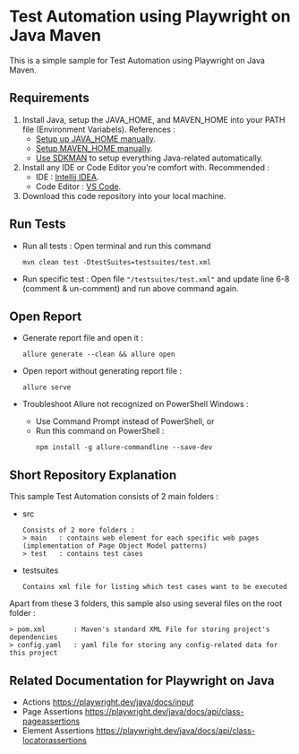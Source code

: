 # Test Automation using Playwright on Java Maven
This is a simple sample for Test Automation using Playwright on Java Maven.

## Requirements 

1. Install Java, setup the JAVA_HOME, and MAVEN_HOME into your PATH file (Environment Variabels).
   References :
   - [Setup up JAVA_HOME manually](https://medium.com/@zorozeri/setting-up-java-home-5abae0118bfe).
   - [Setup MAVEN_HOME manually](https://medium.com/@zorozeri/install-maven-by-setting-up-maven-home-abb4d158fcc6).
   - [Use SDKMAN](https://medium.com/@zorozeri/manage-java-version-using-sdkman-including-maven-gradle-scala-kotlin-and-many-more-82532be9437e) to setup everything Java-related automatically.
3. Install any IDE or Code Editor you're comfort with.
   Recommended :
   - IDE : [Intellij IDEA](https://www.jetbrains.com/idea/download).
   - Code Editor : [VS Code](https://code.visualstudio.com/).
5. Download this code repository into your local machine.

## Run Tests
* Run all tests : Open terminal and run this command
   ```
   mvn clean test -DtestSuites=testsuites/test.xml
   ```

* Run specific test : Open file `"/testsuites/test.xml"` and update line 6-8 (comment & un-comment) and run above command again.

## Open Report
*  Generate report file and open it :

   ```
   allure generate --clean && allure open
   ```
*  Open report without generating report file : 

   ```
   allure serve
   ```
*  Troubleshoot Allure not recognized on PowerShell Windows :
   - Use Command Prompt instead of PowerShell, or
   - Run this command on PowerShell : 
     ```
     npm install -g allure-commandline --save-dev
     ```
   
## Short Repository Explanation

This sample Test Automation consists of 2 main folders : 

* src
   ```
   Consists of 2 more folders :
   > main   : contains web element for each specific web pages (implementation of Page Object Model patterns)
   > test   : contains test cases
   ```
* testsuites
   ```
   Contains xml file for listing which test cases want to be executed
   ```

Apart from these 3 folders, this sample also using several files on the root folder :
   ```
   > pom.xml       : Maven's standard XML File for storing project's dependencies
   > config.yaml   : yaml file for storing any config-related data for this project
   ```

## Related Documentation for Playwright on Java
- Actions
  https://playwright.dev/java/docs/input
- Page Assertions
  https://playwright.dev/java/docs/api/class-pageassertions
- Element Assertions
  https://playwright.dev/java/docs/api/class-locatorassertions
